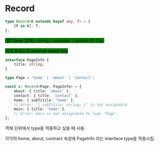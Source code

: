 # Record

```typescript
type Record<K extends keyof any, T> = {
    [P in K]: T;
};
```

<mark style="background-color:green;">\[암기]key 값에는 string | numaber | symbol 만 가능.</mark>

<mark style="background-color:green;">이게 뜻하는게 extends keyof any</mark>&#x20;



```typescript
interface PageInfo {
    title: string;
}

type Page = 'home' | 'about' | 'contact';

const x: Record<Page, PageInfo> = {
    about: { title: 'about' },
    contact: { title: 'contact' },
    home: { subTitile: 'home' },
    // Error: '{ subTitile: string; }' is not assignable
    main: { title: 'home' },
    // Error: main is not assignable to type 'Page'.
};    
```

객체 단위에서 type을 적용하고 싶을 때 사용.

각각의 home, about, contract 속성에 PageInfo 라는 interface type을 적용시킴.
